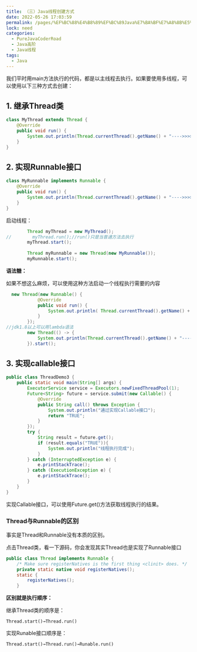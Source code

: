 ```yaml
---
title: （三）Java线程创建方式
date: 2022-05-26 17:03:59
permalink: /pages/%EF%BC%88%E4%B8%89%EF%BC%89Java%E7%BA%BF%E7%A8%8B%E5%88%9B%E5%BB%BA%E6%96%B9%E5%BC%8F
lock: need
categories: 
  - PureJavaCoderRoad
  - Java高阶
  - Java线程
tags: 
  - Java
---
```



我们平时用main方法执行的代码，都是以主线程去执行。如果要使用多线程，可以使用以下三种方式去创建：



## 1.  继承Thread类

```java
class MyThread extends Thread {
    @Override
    public void run() {
        System.out.println(Thread.currentThread().getName() + "---->>>>" +"继承Thread类");
    }
}
```



## 2. 实现Runnable接口

```java
class MyRunnable implements Runnable {
    @Override
    public void run() {
        System.out.println(Thread.currentThread().getName() + "---->>>>" +"实现Runable接口");
    }
}
```



启动线程：

```java
        Thread myThread = new MyThread();
//        myThread.run();//run()只是当普通方法去执行
        myThread.start();
        
        Thread myRunnable = new Thread(new MyRunnable());
        myRunnable.start();
```



**语法糖：**

如果不想这么麻烦，可以使用这种方法启动一个线程执行需要的内容

```java
  new Thread(new Runnable() {
            @Override
            public void run() {
                System.out.println( Thread.currentThread().getName() + "---->>>>" + "简易创建线程");
            }
        });
//jdk1.8以上可以用lambda语法 
        new Thread(() -> {
            System.out.println(Thread.currentThread().getName() + "---->>>>" + "简易创建线程");
        }).start();
```



## 3. 实现callable接口

```java
public class ThreadDemo3 {
    public static void main(String[] args) {
        ExecutorService service = Executors.newFixedThreadPool(1);
        Future<String> future = service.submit(new Callable() {
            @Override
            public String call() throws Exception {
                System.out.println("通过实现Callable接口");
                return "TRUE";
            }
        });
        try {
            String result = future.get();
            if (result.equals("TRUE")){
                System.out.println("线程执行完成");
            }
        } catch (InterruptedException e) {
            e.printStackTrace();
        } catch (ExecutionException e) {
            e.printStackTrace();
        }
    }
}
```

实现Callable接口，可以使用Future.get()方法获取线程执行的结果。



### Thread与Runnable的区别

事实是Thread和Runnable没有本质的区别。

点击Thread类，看一下源码，你会发现其实Thread也是实现了Runnable接口

```java
public class Thread implements Runnable {
    /* Make sure registerNatives is the first thing <clinit> does. */
    private static native void registerNatives();
    static {
        registerNatives();
    }
```



**区别就是执行顺序：**

继承Thread类的顺序是：

```
Thread.start()→Thread.run()
```

实现Runable接口顺序是：

```
Thread.start()→Thread.run()→Runable.run()
```


